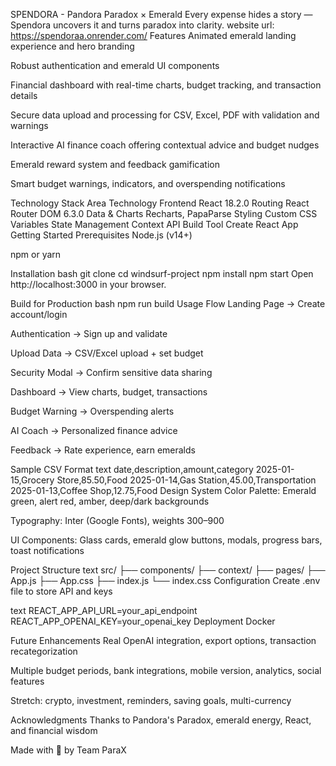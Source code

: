 SPENDORA - Pandora Paradox × Emerald
Every expense hides a story — Spendora uncovers it and turns paradox into clarity.
website url: https://spendoraa.onrender.com/
Features
Animated emerald landing experience and hero branding

Robust authentication and emerald UI components

Financial dashboard with real-time charts, budget tracking, and transaction details

Secure data upload and processing for CSV, Excel, PDF with validation and warnings

Interactive AI finance coach offering contextual advice and budget nudges

Emerald reward system and feedback gamification

Smart budget warnings, indicators, and overspending notifications

Technology Stack
Area	Technology
Frontend	React 18.2.0
Routing	React Router DOM 6.3.0
Data & Charts	Recharts, PapaParse
Styling	Custom CSS Variables
State Management	Context API
Build Tool	Create React App
Getting Started
Prerequisites
Node.js (v14+)

npm or yarn

Installation
bash
git clone <repository-url>
cd windsurf-project
npm install
npm start
Open http://localhost:3000 in your browser.

Build for Production
bash
npm run build
Usage Flow
Landing Page → Create account/login

Authentication → Sign up and validate

Upload Data → CSV/Excel upload + set budget

Security Modal → Confirm sensitive data sharing

Dashboard → View charts, budget, transactions

Budget Warning → Overspending alerts

AI Coach → Personalized finance advice

Feedback → Rate experience, earn emeralds

Sample CSV Format
text
date,description,amount,category
2025-01-15,Grocery Store,85.50,Food
2025-01-14,Gas Station,45.00,Transportation
2025-01-13,Coffee Shop,12.75,Food
Design System
Color Palette: Emerald green, alert red, amber, deep/dark backgrounds

Typography: Inter (Google Fonts), weights 300–900

UI Components: Glass cards, emerald glow buttons, modals, progress bars, toast notifications

Project Structure
text
src/
├── components/
├── context/
├── pages/
├── App.js
├── App.css
├── index.js
└── index.css
Configuration
Create .env file to store API and keys

text
REACT_APP_API_URL=your_api_endpoint
REACT_APP_OPENAI_KEY=your_openai_key
Deployment
Docker

Future Enhancements
Real OpenAI integration, export options, transaction recategorization

Multiple budget periods, bank integrations, mobile version, analytics, social features

Stretch: crypto, investment, reminders, saving goals, multi-currency



Acknowledgments
Thanks to Pandora's Paradox, emerald energy, React, and financial wisdom

Made with 💎 by Team ParaX


